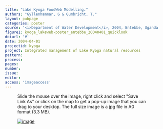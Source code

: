```yaml
---
title: "Lake Kyoga FoodWeb Modelling."
authors: "Gyllenhammar, G & Gumbricht, T."
layout: pubpage
categories: poster
source: '<i>Department of Water Development</i>, 2004, Entebbe, Uganda'
figure1: kyoga_lakeweb-poster_entebbe_20040401_quicklook
doiurl: '#'
date: 2004-04-01
projectid: kyoga
project: Integrated management of Lake Kyoga natural resources
pattern:
process:
pages:
number:
issue:
editor:
access: 'imageaccess'
---
```

<figure>
<figcaption>Slide the mouse over the image, right click and select "Save Link As" or click on the map to get a pop-up image that you can drag to your desktop. The full size image is a jpg file in A0 format (3.3 MB).</figcaption>

<a href="{{ site.commonurl }}/images/{{ site.data.images[page.figure1].source }}"><img src="{{ site.commonurl }}/images/{{ site.data.images[page.figure1].file }}" alt="image"></a>
</figure>
